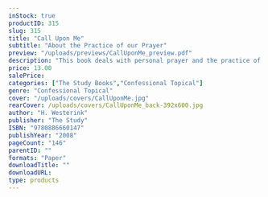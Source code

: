 ```yaml
---
inStock: true
productID: 315
slug: 315
title: "Call Upon Me"
subtitle: "About the Practice of our Prayer"
preview: "/uploads/previews/CallUponMe_preview.pdf"
description: "This book deals with personal prayer and the practice of our prayer. It says much about the difficulties that arise in prayer and the blessings that go with it. Above all, we see in this book, through the numerous Scriptural texts, that God’s Word teaches us to pray. 17 chapters; no questions."
price: 13.00
salePrice: 
categories: ["The Study Books","Confessional Topical"]
genre: "Confessional Topical"
cover: "/uploads/covers/CallUponMe.jpg"
rearCover: /uploads/covers/CallUponMe_back-392x600.jpg
author: "H. Westerink"
publisher: "The Study"
ISBN: "9780886660147"
publishYear: "2008"
pageCount: "146"
parentID: ""
formats: "Paper"
downloadTitle: ""
downloadURL: 
type: products
---
```

